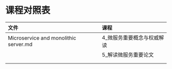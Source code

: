 # 课程对照表

| 文件                                  | 课程                       |
| :------------------------------------ | :------------------------- |
| Microservice and monolithic server.md | 4_微服务重要概念与权威解读 |
|                                       | 5_解读微服务重要论文       |
|                                       |                            |
|                                       |                            |

